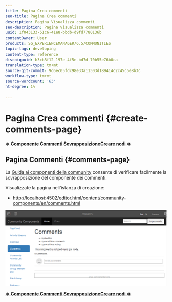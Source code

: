 ```yaml
---
title: Pagina Crea commenti
seo-title: Pagina Crea commenti
description: Pagina Visualizza commenti
seo-description: Pagina Visualizza commenti
uuid: 1f043133-51c6-41e8-bbdb-d9fd7780136b
contentOwner: User
products: SG_EXPERIENCEMANAGER/6.5/COMMUNITIES
topic-tags: developing
content-type: reference
discoiquuid: b3cb8f12-197e-4f5e-bd7d-70b55e76b0ca
translation-type: tm+mt
source-git-commit: 9d6ec05fdc98e33a11303d189414c2c45c5e8b3c
workflow-type: tm+mt
source-wordcount: '63'
ht-degree: 1%

---
```



# Pagina Crea commenti {#create-comments-page}

**[⇐ ](overlay-comments.md) [Componente Commenti SovrapposizioneCreare nodi ⇒](overlay-create-nodes.md)**

## Pagina Commenti {#comments-page}

La [Guida ai componenti della community](components-guide.md) consente di verificare facilmente la sovrapposizione del componente dei commenti.

Visualizzate la pagina nell’istanza di creazione:

* [http://localhost:4502/editor.html/content/community-components/en/comments.html](http://localhost:4502/editor.html/content/community-components/en/comments.html)

![commenti](assets/comments.png)

**[⇐ ](overlay-comments.md) [Componente Commenti SovrapposizioneCreare nodi ⇒](overlay-create-nodes.md)**